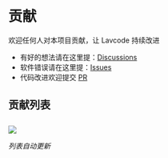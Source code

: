 # 贡献

欢迎任何人对本项目贡献，让 Lavcode 持续改进

- 有好的想法请在这里提：[Discussions](https://github.com/hal-wang/Lavcode/discussions)
- 软件错误请在这里提：[Issues](https://github.com/hal-wang/Lavcode/issues)
- 代码改进欢迎提交 [PR](https://github.com/hal-wang/Lavcode/pulls)

## 贡献列表

<a href="https://github.com/hal-wang/Lavcode/graphs/contributors">
  <img src="https://contrib.rocks/image?repo=hal-wang/Lavcode" style="margin-top:10px;"/>
</a>

_列表自动更新_
